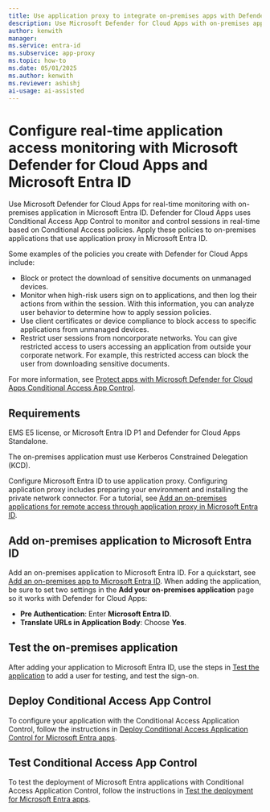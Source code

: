 ```yaml
---
title: Use application proxy to integrate on-premises apps with Defender for Cloud Apps
description: Use Microsoft Defender for Cloud Apps with on-premises applications in Microsoft Entra ID. Use the Defender for Cloud Apps Conditional Access App Control to monitor and control sessions in real-time based on Conditional Access policies. You apply these policies to on-premises applications that use application proxy in Microsoft Entra ID.
author: kenwith
manager: 
ms.service: entra-id
ms.subservice: app-proxy
ms.topic: how-to
ms.date: 05/01/2025
ms.author: kenwith
ms.reviewer: ashishj
ai-usage: ai-assisted
---
```


# Configure real-time application access monitoring with Microsoft Defender for Cloud Apps and Microsoft Entra ID
Use Microsoft Defender for Cloud Apps for real-time monitoring with on-premises application in Microsoft Entra ID. Defender for Cloud Apps uses Conditional Access App Control to monitor and control sessions in real-time based on Conditional Access policies. Apply these policies to on-premises applications that use application proxy in Microsoft Entra ID.

Some examples of the policies you create with Defender for Cloud Apps include:

- Block or protect the download of sensitive documents on unmanaged devices.
- Monitor when high-risk users sign on to applications, and then log their actions from within the session. With this information, you can analyze user behavior to determine how to apply session policies.
- Use client certificates or device compliance to block access to specific applications from unmanaged devices.
- Restrict user sessions from noncorporate networks. You can give restricted access to users accessing an application from outside your corporate network. For example, this restricted access can block the user from downloading sensitive documents.

For more information, see [Protect apps with Microsoft Defender for Cloud Apps Conditional Access App Control](/defender-cloud-apps/proxy-intro-aad).

## Requirements

EMS E5 license, or Microsoft Entra ID P1 and Defender for Cloud Apps Standalone.

The on-premises application must use Kerberos Constrained Delegation (KCD).

Configure Microsoft Entra ID to use application proxy. Configuring application proxy includes preparing your environment and installing the private network connector. For a tutorial, see [Add an on-premises applications for remote access through application proxy in Microsoft Entra ID](~/identity/app-proxy/application-proxy-add-on-premises-application.md). 

<a name='add-on-premises-application-to-azure-ad'></a>

## Add on-premises application to Microsoft Entra ID

Add an on-premises application to Microsoft Entra ID. For a quickstart, see [Add an on-premises app to Microsoft Entra ID](~/identity/app-proxy/application-proxy-add-on-premises-application.md). When adding the application, be sure to set two settings in the **Add your on-premises application** page so it works with Defender for Cloud Apps:

- **Pre Authentication**: Enter **Microsoft Entra ID**.
- **Translate URLs in Application Body**: Choose **Yes**.

## Test the on-premises application

After adding your application to Microsoft Entra ID, use the steps in [Test the application](~/identity/app-proxy/application-proxy-add-on-premises-application.md#test-the-application) to add a user for testing, and test the sign-on. 

## Deploy Conditional Access App Control

To configure your application with the Conditional Access Application Control, follow the instructions in [Deploy Conditional Access Application Control for Microsoft Entra apps](/defender-cloud-apps/proxy-deployment-aad).


## Test Conditional Access App Control

To test the deployment of Microsoft Entra applications with Conditional Access Application Control, follow the instructions in [Test the deployment for Microsoft Entra apps](/defender-cloud-apps/proxy-deployment-aad).
